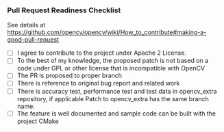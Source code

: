### Pull Request Readiness Checklist

See details at https://github.com/opencv/opencv/wiki/How_to_contribute#making-a-good-pull-request

- [ ] I agree to contribute to the project under Apache 2 License.
- [ ] To the best of my knowledge, the proposed patch is not based on a code under GPL or other license that is incompatible with OpenCV
- [ ] The PR is proposed to proper branch
- [ ] There is reference to original bug report and related work
- [ ] There is accuracy test, performance test and test data in opencv_extra repository, if applicable
      Patch to opencv_extra has the same branch name.
- [ ] The feature is well documented and sample code can be built with the project CMake
